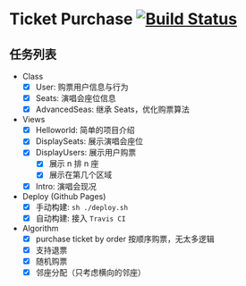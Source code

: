 <!--
 * @Author: codytang
 * @Date: 2020-07-10 22:06:46
 * @LastEditTime: 2020-07-12 18:51:08
 * @LastEditors: codytang
 * @Description: README
-->

# Ticket Purchase [![Build Status](https://travis-ci.org/cody1991/ticket-purchase.svg?branch=master)](https://travis-ci.org/cody1991/ticket-purchase)

## 任务列表

- Class
  - [x] User: 购票用户信息与行为
  - [x] Seats: 演唱会座位信息
  - [x] AdvancedSeas: 继承 Seats，优化购票算法
- Views
  - [x] Helloworld: 简单的项目介绍
  - [x] DisplaySeats: 展示演唱会座位
  - [x] DisplayUsers: 展示用户购票
    - [x] 展示 n 排 n 座
    - [x] 展示在第几个区域
  - [x] Intro: 演唱会现况
- Deploy (Github Pages)
  - [x] 手动构建: `sh ./deploy.sh`
  - [x] 自动构建: 接入 `Travis CI`
- Algorithm
  - [x] purchase ticket by order 按顺序购票，无太多逻辑
  - [x] 支持退票
  - [x] 随机购票
  - [x] 邻座分配（只考虑横向的邻座）
